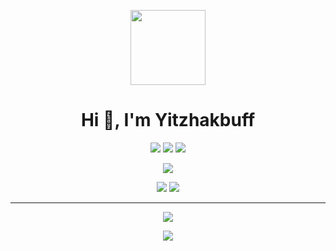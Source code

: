 <!-- Header with cover image -->
<p align="center">
  <img src="https://imgur.com/b16qhpm.png" width="120px">
</p>

<h1 align="center">Hi 👋, I'm Yitzhakbuff</h1>

<p align="center">
  <img src="https://img.shields.io/badge/-C%23-239120?style=flat&logo=c-sharp&logoColor=white">
  <img src="https://img.shields.io/badge/-Python-3776AB?style=flat&logo=python&logoColor=white">
  <img src="https://img.shields.io/badge/I_Like-You-blue">
</p>
<p align="center">
  <a href="https://www.youtube.com/@codeybyte">
    <img src="https://img.shields.io/badge/YouTube-Subscribe-red?style=flat&logo=youtube&logoColor=white">
  </a>
</p>

<p align="center">
  <img src="https://github-readme-stats.vercel.app/api?username=Yitzhakbuff&show_icons=true&hide_border=true&theme=radical">
  <img src="https://github-readme-stats.vercel.app/api/top-langs/?username=Yitzhakbuff&layout=compact&hide_border=true&theme=radical">
</p>

---

<p align="center">
  <img src="https://github-readme-streak-stats.herokuapp.com/?user=Yitzhakbuff&theme=radical&hide_border=true">
</p>

<p align="center">
  <img src="https://activity-graph.herokuapp.com/graph?username=Yitzhakbuff&theme=redical">
</p>


